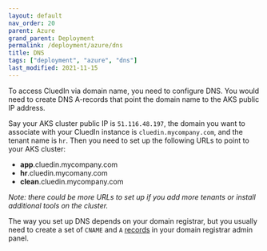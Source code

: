 ```yaml
---
layout: default
nav_order: 20
parent: Azure
grand_parent: Deployment
permalink: /deployment/azure/dns
title: DNS
tags: ["deployment", "azure", "dns"]
last_modified: 2021-11-15
---
```


To access CluedIn via domain name, you need to configure DNS. You would need to create DNS A-records that point the domain name to the AKS public IP address.

Say your AKS cluster public IP is `51.116.48.197`, the domain you want to associate with your CluedIn instance is `cluedin.mycompany.com`, and the tenant name is `hr`. Then you need to set up the following URLs to point to your AKS cluster:

- **app**.cluedin.mycompany.com
- **hr**.cluedin.mycomany.com
- **clean**.cluedin.mycompany.com

*Note: there could be more URLs to set up if you add more tenants or install additional tools on the cluster.*

The way you set up DNS depends on your domain registrar, but you usually need to create a set of `CNAME` and `A` [records](https://en.wikipedia.org/wiki/List_of_DNS_record_types) in your domain registrar admin panel.


